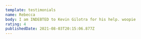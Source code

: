 ```yaml
---
template: testimonials
name: Rebecca
body: I am INDEBTED to Kevin Gilotra for his help. woopie 
rating: 4
publishedDate: 2021-08-03T20:15:06.877Z
---
```


